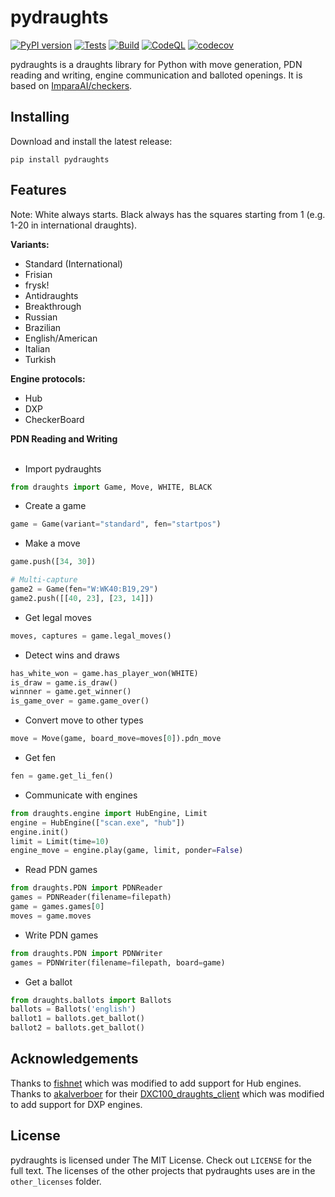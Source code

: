 # pydraughts
[![PyPI version](https://badge.fury.io/py/pydraughts.svg)](https://badge.fury.io/py/pydraughts) [![Tests](https://github.com/AttackingOrDefending/pydraughts/actions/workflows/tests.yml/badge.svg)](https://github.com/AttackingOrDefending/pydraughts/actions/workflows/tests.yml) [![Build](https://github.com/AttackingOrDefending/pydraughts/actions/workflows/build.yml/badge.svg)](https://github.com/AttackingOrDefending/pydraughts/actions/workflows/build.yml) [![CodeQL](https://github.com/AttackingOrDefending/pydraughts/actions/workflows/codeql-analysis.yml/badge.svg)](https://github.com/AttackingOrDefending/pydraughts/actions/workflows/codeql-analysis.yml) [![codecov](https://codecov.io/gh/AttackingOrDefending/pydraughts/branch/main/graph/badge.svg?token=ZSPXIVSAWN)](https://codecov.io/gh/AttackingOrDefending/pydraughts)

pydraughts is a draughts library for Python with move generation, PDN reading and writing, engine communication and balloted openings. It is based on [ImparaAI/checkers](https://github.com/ImparaAI/checkers).

Installing
----------

Download and install the latest release:

    pip install pydraughts

## Features

Note: White always starts. Black always has the squares starting from 1 (e.g. 1-20 in international draughts).

**Variants:**
* Standard (International)
* Frisian
* frysk!
* Antidraughts
* Breakthrough
* Russian
* Brazilian
* English/American
* Italian
* Turkish

**Engine protocols:**
* Hub
* DXP
* CheckerBoard

**PDN Reading and Writing**
<br/></br>
* Import pydraughts
```python
from draughts import Game, Move, WHITE, BLACK
```
* Create a game
```python
game = Game(variant="standard", fen="startpos")
```
* Make a move
```python
game.push([34, 30])

# Multi-capture
game2 = Game(fen="W:WK40:B19,29")
game2.push([[40, 23], [23, 14]])
```
* Get legal moves
```python
moves, captures = game.legal_moves()
```
* Detect wins and draws
```python
has_white_won = game.has_player_won(WHITE)
is_draw = game.is_draw()
winnner = game.get_winner()
is_game_over = game.game_over()
```
* Convert move to other types
```python
move = Move(game, board_move=moves[0]).pdn_move
```
* Get fen
```python
fen = game.get_li_fen()
```
* Communicate with engines
```python
from draughts.engine import HubEngine, Limit
engine = HubEngine(["scan.exe", "hub"])
engine.init()
limit = Limit(time=10)
engine_move = engine.play(game, limit, ponder=False)
```
* Read PDN games
```python
from draughts.PDN import PDNReader
games = PDNReader(filename=filepath)
game = games.games[0]
moves = game.moves
```
* Write PDN games
```python
from draughts.PDN import PDNWriter
games = PDNWriter(filename=filepath, board=game)
```
* Get a ballot
```python
from draughts.ballots import Ballots
ballots = Ballots('english')
ballot1 = ballots.get_ballot()
ballot2 = ballots.get_ballot()
```

## Acknowledgements
Thanks to [fishnet](https://github.com/lichess-org/fishnet/tree/ebd2a5e16d37135509cbfbff9998e0b798866ef5) which was modified to add support for Hub engines. Thanks to [akalverboer](https://github.com/akalverboer) for their [DXC100_draughts_client](https://github.com/akalverboer/DXC100_draughts_client) which was modified to add support for DXP engines.

## License
pydraughts is licensed under The MIT License. Check out `LICENSE` for the full text.
The licenses of the other projects that pydraughts uses are in the `other_licenses` folder.
